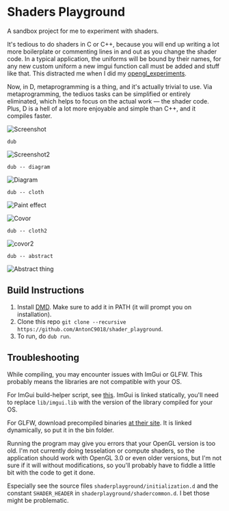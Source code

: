 # Shaders Playground

A sandbox project for me to experiment with shaders.

It's tedious to do shaders in C or C++, because you will end up writing a lot more boilerplate or commenting lines in and out as you change the shader code. In a typical application, the uniforms will be bound by their names, for any new custom uniform a new imgui function call must be added and stuff like that. This distracted me when I did my [opengl_experiments](https://github.com/AntonC9018/opengl_experiments).

Now, in D, metaprogramming is a thing, and it's actually trivial to use. Via metaprogramming, the tediuos tasks can be simplified or entirely eliminated, which helps to focus on the actual work — the shader code. Plus, D is a hell of a lot more enjoyable and simple than C++, and it compiles faster.

![Screenshot](screenshots/sphere.png)

```
dub
```
![Screenshot2](screenshots/sphere_cube.png)

```
dub -- diagram
```
![Diagram](screenshots/diagram.png)

```
dub -- cloth
```
![Paint effect](screenshots/paint_effect.png)

![Covor](screenshots/covor.png)

```
dub -- cloth2
```
![covor2](screenshots/covor2.png)

```
dub -- abstract
```
![Abstract thing](screenshots/abstract.png)


## Build Instructions

1. Install [DMD](https://dlang.org/download.html). Make sure to add it in PATH (it will prompt you on installation).
2. Clone this repo `git clone --recursive https://github.com/AntonC9018/shader_playground`.
3. To run, do `dub run`.

## Troubleshooting

While compiling, you may encounter issues with ImGui or GLFW. 
This probably means the libraries are not compatible with your OS.

For ImGui build-helper script, see [this](https://github.com/Superbelko/imgui-d). 
ImGui is linked statically, you'll need to replace `lib/imgui.lib` with the version of the library compiled for your OS.

For GLFW, download precompiled binaries [at their site](https://www.glfw.org/). 
It is linked dynamically, so put it in the bin folder.

Running the program may give you errors that your OpenGL version is too old. 
I'm not currently doing tesselation or compute shaders, so the application should work with OpenGL 3.0 or even older versions, 
but I'm not sure if it will without modifications, so you'll probably have to fiddle a little bit with the code to get it done.

Especially see the source files `shaderplayground/initialization.d` and the constant `SHADER_HEADER` in `shaderplayground/shadercommon.d`. 
I bet those might be problematic.
